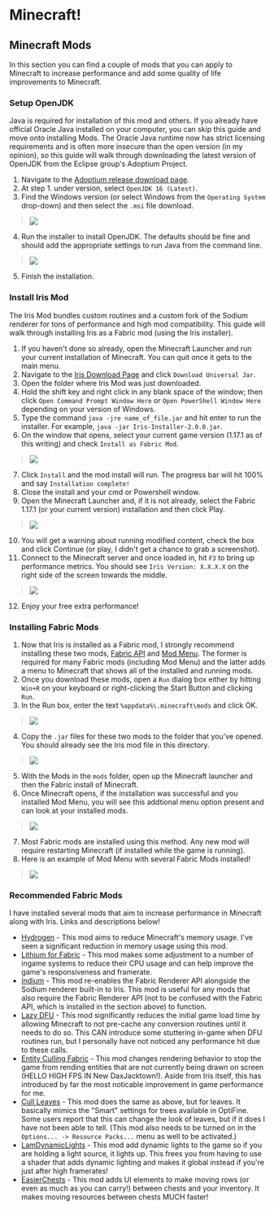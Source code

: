 # Minecraft!

## Minecraft Mods
In this section you can find a couple of mods that you can apply to Minecraft to increase performance and add some quality of life improvements to Minecraft.

### Setup OpenJDK
Java is required for installation of this mod and others. If you already have official Oracle Java installed on your computer, you can skip this guide and move onto installing Mods. The Oracle Java runtime now has strict licensing requirements and is often more insecure than the open version (in my opinion), so this guide will walk through downloading the latest version of OpenJDK from the Eclipse group's Adoptium Project.
  1. Navigate to the [Adoptium release download page](https://adoptium.net/releases.html).
  2. At step 1. under version, select `OpenJDK 16 (Latest)`.
  3. Find the Windows version (or select Windows from the `Operating System` drop-down) and then select the `.msi` file download.
> ![](https://raw.githubusercontent.com/daxnation/minecraft/main/guide_pictures/setup_openjdk/Adoptium_release_page.png)
  4. Run the installer to install OpenJDK. The defaults should be fine and should add the appropriate settings to run Java from the command line.
> ![](https://raw.githubusercontent.com/daxnation/minecraft/main/guide_pictures/setup_openjdk/JDK_Setup_Options.png)
  5. Finish the installation.

### Install Iris Mod
The Iris Mod bundles custom routines and a custom fork of the Sodium renderer for tons of performance and high mod compatibility. This guide will walk through installing Iris as a Fabric mod (using the Iris installer).
  1. If you haven't done so already, open the Minecraft Launcher and run your current installation of Minecraft. You can quit once it gets to the main menu.
  2. Navigate to the [Iris Download Page](https://irisshaders.net/download.html) and click `Download Universal Jar`.
  3. Open the folder where Iris Mod was just downloaded.
  4. Hold the shift key and right click in any blank space of the window; then click `Open Command Prompt Window Here` or `Open PowerShell Window Here` depending on your version of Windows.
  5. Type the command `java -jre name_of_file.jar` and hit enter to run the installer. For example, `java -jar Iris-Installer-2.0.0.jar`.
  6. On the window that opens, select your current game version (1.17.1 as of this writing) and check `Install as Fabric Mod`.
> ![](https://raw.githubusercontent.com/daxnation/minecraft/main/guide_pictures/iris_mod/Iris_Installer_Options.png)
  7. Click `Install` and the mod install will run. The progress bar will hit 100% and say `Installation complete!`
  8. Close the install and your cmd or Powershell window.
  9. Open the Minecraft Launcher and, if it is not already, select the Fabric 1.17.1 (or your current version) installation and then click Play.
> ![](https://raw.githubusercontent.com/daxnation/minecraft/main/guide_pictures/iris_mod/Minecraft_Launcher_Iris.png)
  10. You will get a warning about running modified content, check the box and click Continue (or play, I didn't get a chance to grab a screenshot).
  11. Connect to the Minecraft server and once loaded in, hit `F3` to bring up performance metrics. You should see `Iris Version: X.X.X.X` on the right side of the screen towards the middle.
> ![](https://raw.githubusercontent.com/daxnation/minecraft/main/guide_pictures/iris_mod/Minecraft_F3_Screen.png)
  12. Enjoy your free extra performance!

### Installing Fabric Mods
  1. Now that Iris is installed as a Fabric mod, I strongly recommend installing these two mods, [Fabric API](https://www.curseforge.com/minecraft/mc-mods/fabric-api) and [Mod Menu](https://www.curseforge.com/minecraft/mc-mods/modmenu). The former is required for many Fabric mods (including Mod Menu) and the latter adds a menu to Minecraft that shows all of the installed and running mods.
  2. Once you download these mods, open a `Run` dialog box either by hitting `Win+R` on your keyboard or right-clicking the Start Button and clicking `Run`.
  3. In the Run box, enter the text `%appdata%\.minecraft\mods` and click OK.
> ![](https://raw.githubusercontent.com/daxnation/minecraft/main/guide_pictures/iris_mod/Run_box_to_mods.png)
  4. Copy the `.jar` files for these two mods to the folder that you've opened. You should already see the Iris mod file in this directory.
> ![](https://raw.githubusercontent.com/daxnation/minecraft/main/guide_pictures/iris_mod/Mods_Folder_Example.png)
  5. With the Mods in the `mods` folder, open up the Minecraft launcher and then the Fabric install of Minecraft.
  6. Once Minecraft opens, if the installation was successful and you installed Mod Menu, you will see this addtional menu option present and can look at your installed mods.
> ![](https://raw.githubusercontent.com/daxnation/minecraft/main/guide_pictures/iris_mod/Minecraft_with_Mod_Menu.png)
  7. Most Fabric mods are installed using this method. Any new mod will require restarting Minecraft (if installed while the game is running).
  8. Here is an example of Mod Menu with several Fabric Mods installed!
> ![](https://raw.githubusercontent.com/daxnation/minecraft/main/guide_pictures/iris_mod/Mod_Menu_Example.png)

### Recommended Fabric Mods
I have installed several mods that aim to increase performance in Minecraft along with Iris. Links and descriptions below!
  - [Hydrogen](https://modrinth.org/mod/hydrogen) - This mod aims to reduce Minecraft's memory usage. I've seen a significant reduction in memory usage using this mod.
  - [Lithium for Fabric](https://www.curseforge.com/minecraft/mc-mods/lithium) - This mod makes some adjustment to a number of ingame systems to reduce their CPU usage and can help improve the game's responsiveness and framerate.
  - [Indium](https://modrinth.com/mod/indium) - This mod re-enables the Fabric Renderer API alongside the Sodium renderer built-in to Iris. This mod is useful for any mods that also require the Fabric Renderer API (not to be confused with the Fabric API, which is installed in the section above) to function.
  - [Lazy DFU](https://www.curseforge.com/minecraft/mc-mods/lazydfu) - This mod significantly reduces the initial game load time by allowing Minecraft to not pre-cache any conversion routines until it needs to do so. This CAN introduce some stuttering in-game when DFU routines run, but I personally have not noticed any performance hit due to these calls.
  - [Entity Culling Fabric](https://www.curseforge.com/minecraft/mc-mods/entityculling) - This mod changes rendering behavior to stop the game from rending entities that are not currently being drawn on screen (HELLO HIGH FPS IN New DaxJacktown!). Aside from Iris itself, this has introduced by far the most noticable improvement in game performance for me.
  - [Cull Leaves](https://www.curseforge.com/minecraft/mc-mods/cull-leaves) - This mod does the same as above, but for leaves. It basically mimics the "Smart" settings for trees available in OptiFine. Some users report that this can change the look of leaves, but if it does I have not been able to tell. (This mod also needs to be turned on in the `Options... -> Resource Packs...` menu as well to be activated.)
  - [LamDynamicLights](https://modrinth.org/mod/lambdynamiclights) - This mod add dynamic lights to the game so if you are holding a light source, it lights up. This frees you from having to use a shader that adds dynamic lighting and makes it global instead if you're just after high framerates!
  - [EasierChests](https://modrinth.com/mod/easierchests) - This mod adds UI elements to make moving rows (or even as much as you can carry!) between chests and your inventory. It makes moving resources between chests MUCH faster!

